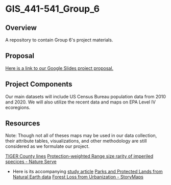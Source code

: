# GIS_441-541_Group_6

## Overview
A repository to contain Group 6's project materials.

## Proposal
[Here is a link to our Google Slides project proposal.](https://docs.google.com/presentation/d/1SedyNGOyZhrfzUIoQiMh7W-5seJRaJYRI8bk1hIX4qc/edit?usp=sharing)

## Project Components
Our main datasets will include US Census Bureau population data from 2010 and 2020. 
We will also utilize the recent data and maps on EPA Level IV ecoregions.

## Resources
Note: Though not all of theses maps may be used in our data collection, their attribute tables, visualizations, and other methodology are still considered as we formulate our project.

[TIGER County lines](https://www.census.gov/geographies/mapping-files/time-series/geo/tiger-line-file.2020.html#list-tab-790442341)
[Protection-weighted Range size rarity of imperiled specices - Nature Serve](https://natureserve.maps.arcgis.com/home/item.html?id=5ad6e1b3b6fb48bbad92d903114c9f28)
  * Here is its accompanying [study article](https://esajournals.onlinelibrary.wiley.com/doi/10.1002/eap.2534)
[Parks and Protected Lands from Natural Earth data](https://www.naturalearthdata.com/downloads/10m-cultural-vectors/parks-and-protected-lands/)
[Forest Loss from Urbanization - StoryMaps](https://globil-panda.opendata.arcgis.com/maps/b3e95fbf17cc4c01a58379f6daaa8383/about)
